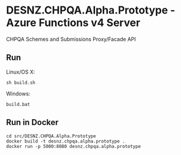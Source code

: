 # DESNZ.CHPQA.Alpha.Prototype - Azure Functions v4 Server

CHPQA Schemes and Submissions Proxy/Facade API

## Run

Linux/OS X:

```
sh build.sh
```

Windows:

```
build.bat
```
## Run in Docker

```
cd src/DESNZ.CHPQA.Alpha.Prototype
docker build -t desnz.chpqa.alpha.prototype .
docker run -p 5000:8080 desnz.chpqa.alpha.prototype
```
